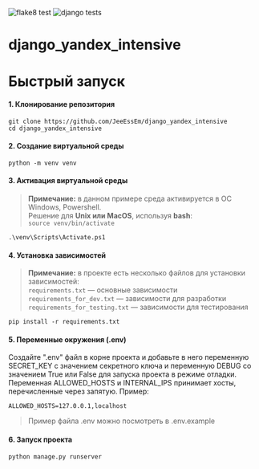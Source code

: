 ![flake8 test](https://github.com/JeeEssEm/django_yandex_intensive/actions/workflows/python-package.yml/badge.svg)
![django tests](https://github.com/JeeEssEm/django_yandex_intensive/actions/workflows/django.yml/badge.svg)

# django_yandex_intensive

# Быстрый запуск

#### 1. Клонирование репозитория
```git clone https://github.com/JeeEssEm/django_yandex_intensive```  
```cd django_yandex_intensive```
#### 2. Создание виртуальной среды
```python -m venv venv```

#### 3. Активация виртуальной среды
> **Примечание:** в данном примере среда активируется в ОС Windows, Powershell.  
> Решение для **Unix или MacOS**, используя **bash**:  
> ```source venv/bin/activate```

```.\venv\Scripts\Activate.ps1```

#### 4. Установка зависимостей
> **Примечание:** в проекте есть несколько файлов для установки зависимостей:  
> ```requirements.txt``` — основные зависимости  
> ```requirements_for_dev.txt``` — зависимости для разработки  
> ```requirements_for_testing.txt``` — зависимости для тестирования  

```pip install -r requirements.txt```

#### 5. Переменные окружения (.env)
Создайте ".env" файл в корне проекта и добавьте в него переменную
SECRET_KEY с значением секретного ключа и переменную DEBUG со значением True
или False для запуска проекта в режиме отладки.  
Переменная ALLOWED_HOSTS и INTERNAL_IPS принимает хосты, перечисленные через запятую.
Пример:
```
ALLOWED_HOSTS=127.0.0.1,localhost
```
> Пример файла .env можно посмотреть в .env.example

#### 6. Запуск проекта
```python manage.py runserver```

